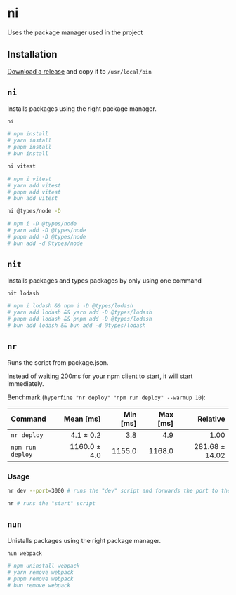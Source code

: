 # ni

Uses the package manager used in the project

## Installation

[Download a release](https://github.com/isdenmois/ni/releases) and copy it to `/usr/local/bin`

## `ni`

Installs packages using the right package manager.

```bash
ni

# npm install
# yarn install
# pnpm install
# bun install
```

```bash
ni vitest

# npm i vitest
# yarn add vitest
# pnpm add vitest
# bun add vitest
```

```bash
ni @types/node -D

# npm i -D @types/node
# yarn add -D @types/node
# pnpm add -D @types/node
# bun add -d @types/node
```

## `nit`

Installs packages and types packages by only using one command

```bash
nit lodash

# npm i lodash && npm i -D @types/lodash
# yarn add lodash && yarn add -D @types/lodash
# pnpm add lodash && pnpm add -D @types/lodash
# bun add lodash && bun add -d @types/lodash
```

## `nr`

Runs the script from package.json.

Instead of waiting 200ms for your npm client to start, it will start immediately.

Benchmark (`hyperfine "nr deploy" "npm run deploy" --warmup 10`):

| Command          |    Mean [ms] | Min [ms] | Max [ms] |       Relative |
| :--------------- | -----------: | -------: | -------: | -------------: |
| `nr deploy`      |    4.1 ± 0.2 |      3.8 |      4.9 |           1.00 |
| `npm run deploy` | 1160.0 ± 4.0 |   1155.0 |   1168.0 | 281.68 ± 14.02 |

### Usage

```bash
nr dev --port=3000 # runs the "dev" script and forwards the port to the command
```

```bash
nr # runs the "start" script
```

## `nun`

Unistalls packages using the right package manager.

```bash
nun webpack

# npm uninstall webpack
# yarn remove webpack
# pnpm remove webpack
# bun remove webpack
```
